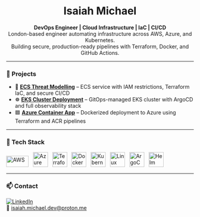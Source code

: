 <h1 align="center">Isaiah Michael</h1>
<p align="center">
  <b>DevOps Engineer | Cloud Infrastructure | IaC | CI/CD</b><br>
  London-based engineer automating infrastructure across AWS, Azure, and Kubernetes.<br>
  Building secure, production-ready pipelines with Terraform, Docker, and GitHub Actions.
</p>

---

### 🚀 Projects

- 🔐 [**ECS Threat Modelling**](https://github.com/isaiah1701/ECSThreatModellingProject) – ECS service with IAM restrictions, Terraform IaC, and secure CI/CD
- ☸️ [**EKS Cluster Deployment**](https://github.com/isaiah1701/k8-eks) – GitOps-managed EKS cluster with ArgoCD and full observability stack
- 🟦 [**Azure Container App**](https://github.com/isaiah1701/AzureContainerApp) – Dockerized deployment to Azure using Terraform and ACR pipelines

---

### 🧰 Tech Stack

<p align="left">
  <img src="https://upload.wikimedia.org/wikipedia/commons/9/93/Amazon_Web_Services_Logo.svg" alt="AWS" width="60" height="30"/>
  &nbsp;
  <img src="https://cdn.jsdelivr.net/gh/devicons/devicon/icons/azure/azure-original.svg" alt="Azure" width="40" height="40"/>
  &nbsp;
  <img src="https://cdn.jsdelivr.net/gh/devicons/devicon/icons/terraform/terraform-original.svg" alt="Terraform" width="40" height="40"/>
  &nbsp;
  <img src="https://cdn.jsdelivr.net/gh/devicons/devicon/icons/docker/docker-original.svg" alt="Docker" width="40" height="40"/>
  &nbsp;
  <img src="https://cdn.jsdelivr.net/gh/devicons/devicon/icons/kubernetes/kubernetes-plain.svg" alt="Kubernetes" width="40" height="40"/>
  &nbsp;
  <img src="https://cdn.jsdelivr.net/gh/devicons/devicon/icons/linux/linux-original.svg" alt="Linux" width="40" height="40"/>
  &nbsp;
  <img src="https://argo-cd.readthedocs.io/en/stable/assets/logo.png" alt="ArgoCD" width="40" height="40"/>
  &nbsp;
  <img src="https://helm.sh/img/helm.svg" alt="Helm" width="40" height="40"/>
</p>



---

### 📫 Contact

[![LinkedIn](https://img.shields.io/badge/LinkedIn-0A66C2?style=flat&logo=linkedin&logoColor=white)](https://www.linkedin.com/in/YOUR-LINK-HERE)  
📧 isaiah.michael.dev@proton.me
